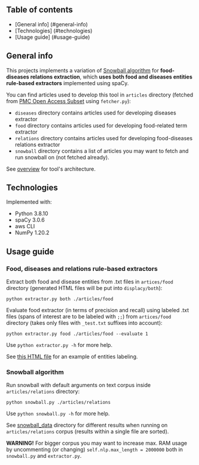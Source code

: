 ## Table of contents
* [General info] (#general-info)
* [Technologies] (#technologies)
* [Usage guide] (#usage-guide)

## General info
This projects implements a variation of [Snowball algorithm](http://www.mathcs.emory.edu/~eugene/papers/dl00.pdf) for **food-diseases relations extraction**, which **uses both food and diseases entities rule-based extractors** implemented using spaCy.

You can find articles used to develop this tool in `articles` directory (fetched from [PMC Open Access Subset](https://www.ncbi.nlm.nih.gov/pmc/tools/textmining/) using `fetcher.py`):
* `diseases` directory contains articles used for developing diseases extractor
* `food` directory contains articles used for developing food-related term extractor
* `relations` directory contains articles used for developing food-diseases relations extractor
* `snowball` directory contains a list of articles you may want to fetch and run snowball on (not fetched already).

See [overview](./overview.png) for tool's architecture.

## Technologies
Implemented with:
* Python 3.8.10
* spaCy 3.0.6
* aws CLI
* NumPy 1.20.2

## Usage guide
### Food, diseases and relations rule-based extractors
Extract both food and disease entities from .txt files in `artices/food` directory (generated HTML files will be put into `displacy/both`):

`python extractor.py both ./articles/food`

Evaluate food extractor (in terms of precision and recall) using labeled .txt files (spans of interest are to be labeled with `;;`) from `artices/food` directory (takes only files with `_test.txt` suffixes into account):

`python extractor.py food ./articles/food --evaluate 1`

Use `python extractor.py -h` for more help.

See [this HTML file](./snowball_data/sents.html) for an example of entities labeling.

### Snowball algorithm
Run snowball with default arguments on text corpus inside `articles/relations` directory:

`python snowball.py ./articles/relations`

Use `python snowball.py -h` for more help.

See [snowball_data](/snowball_data) directory for different results when running on `articles/relations` corpus (results within a single file are sorted).

**WARNING!** For bigger corpus you may want to increase max. RAM usage by uncommenting (or changing) `self.nlp.max_length = 2000000` both in `snowball.py` and `extractor.py`.
